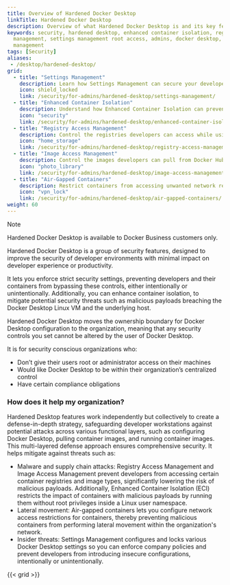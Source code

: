 ```yaml
---
title: Overview of Hardened Docker Desktop
linkTitle: Hardened Docker Desktop
description: Overview of what Hardened Docker Desktop is and its key features
keywords: security, hardened desktop, enhanced container isolation, registry access
  management, settings management root access, admins, docker desktop, image access
  management
tags: [Security]
aliases:
 - /desktop/hardened-desktop/
grid:
  - title: "Settings Management"
    description: Learn how Settings Management can secure your developers' workflows.
    icon: shield_locked
    link: /security/for-admins/hardened-desktop/settings-management/
  - title: "Enhanced Container Isolation"
    description: Understand how Enhanced Container Isolation can prevent container attacks.
    icon: "security"
    link: /security/for-admins/hardened-desktop/enhanced-container-isolation/
  - title: "Registry Access Management"
    description: Control the registries developers can access while using Docker Desktop.
    icon: "home_storage"
    link: /security/for-admins/hardened-desktop/registry-access-management/
  - title: "Image Access Management"
    description: Control the images developers can pull from Docker Hub.
    icon: "photo_library"
    link: /security/for-admins/hardened-desktop/image-access-management/
  - title: "Air-Gapped Containers"
    description: Restrict containers from accessing unwanted network resources.
    icon: "vpn_lock"
    link: /security/for-admins/hardened-desktop/air-gapped-containers/
weight: 60
---
```


> [!NOTE]
>
> Hardened Docker Desktop is available to Docker Business customers only.

Hardened Docker Desktop is a group of security features, designed to improve the security of developer environments with minimal impact on developer experience or productivity.

It lets you enforce strict security settings, preventing developers and their containers from bypassing these controls, either intentionally or unintentionally. Additionally, you can enhance container isolation, to mitigate potential security threats such as malicious payloads breaching the Docker Desktop Linux VM and the underlying host.

Hardened Docker Desktop moves the ownership boundary for Docker Desktop configuration to the organization, meaning that any security controls you set cannot be altered by the user of Docker Desktop. 

It is for security conscious organizations who:
- Don’t give their users root or administrator access on their machines
- Would like Docker Desktop to be within their organization’s centralized control
- Have certain compliance obligations

### How does it help my organization?

Hardened Desktop features work independently but collectively to create a defense-in-depth strategy, safeguarding developer workstations against potential attacks across various functional layers, such as configuring Docker Desktop, pulling container images, and running container images. This multi-layered defense approach ensures comprehensive security. It helps mitigate against threats such as:

 - Malware and supply chain attacks: Registry Access Management and Image Access Management prevent developers from accessing certain container registries and image types, significantly lowering the risk of malicious payloads. Additionally, Enhanced Container Isolation (ECI) restricts the impact of containers with malicious payloads by running them without root privileges inside a Linux user namespace.
 - Lateral movement: Air-gapped containers lets you configure network access restrictions for containers, thereby preventing malicious containers from performing lateral movement within the organization's network.
 - Insider threats: Settings Management configures and locks various Docker Desktop settings so you can enforce company policies and prevent developers from introducing insecure configurations, intentionally or unintentionally.

{{< grid >}}
